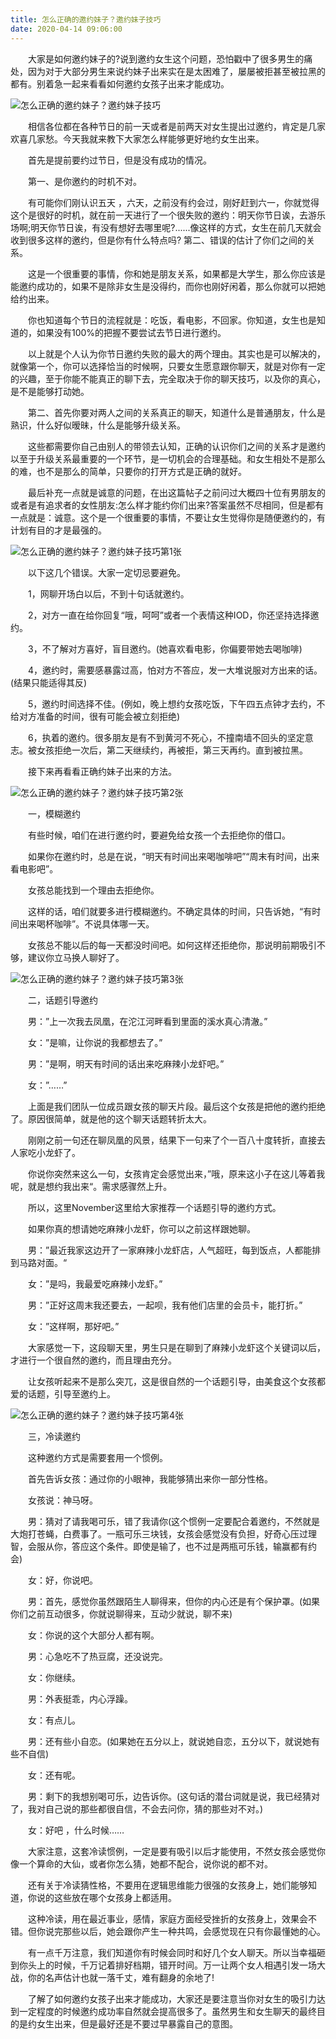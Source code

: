 ```yaml
---
title: 怎么正确的邀约妹子？邀约妹子技巧
date: 2020-04-14 09:06:00
---
```




　　大家是如何邀约妹子的?说到邀约女生这个问题，恐怕戳中了很多男生的痛处，因为对于大部分男生来说约妹子出来实在是太困难了，屡屡被拒甚至被拉黑的都有。别着急一起来看看如何邀约女孩子出来才能成功。

![怎么正确的邀约妹子？邀约妹子技巧](/img/f3aa024e724a065863c9d7e10c2adf39.jpg)

　　相信各位都在各种节日的前一天或者是前两天对女生提出过邀约，肯定是几家欢喜几家愁。今天我就来教下大家怎么样能够更好地约女生出来。

　　首先是提前要约过节日，但是没有成功的情况。

　　第一、是你邀约的时机不对。

　　有可能你们刚认识五天 ，六天，之前没有约会过，刚好赶到六一，你就觉得这个是很好的时机，就在前一天进行了一个很失败的邀约：明天你节日诶，去游乐场啊;明天你节日诶，有没有想好去哪里呢?......像这样的方式，女生在前几天就会收到很多这样的邀约，但是你有什么特点吗? 第二、错误的估计了你们之间的关系。

　　这是一个很重要的事情，你和她是朋友关系，如果都是大学生，那么你应该是能邀约成功的，如果不是除非女生是没得约，而你也刚好闲着，那么你就可以把她给约出来。

　　你也知道每个节日的流程就是：吃饭，看电影，不回家。你知道，女生也是知道的，如果没有100%的把握不要尝试去节日进行邀约。

　　以上就是个人认为你节日邀约失败的最大的两个理由。其实也是可以解决的，就像第一个，你可以选择恰当的时候啊，只要女生愿意跟你聊天，就是对你有一定的兴趣，至于你能不能真正的聊下去，完全取决于你的聊天技巧，以及你的真心，是不是能够打动她。

　　第二、首先你要对两人之间的关系真正的聊天，知道什么是普通朋友，什么是熟识，什么好似暧昧，什么是能够升级关系。

　　这些都需要你自己由别人的带领去认知，正确的认识你们之间的关系才是邀约以至于升级关系最重要的一个环节，是一切机会的合理基础。和女生相处不是那么的难，也不是那么的简单，只要你的打开方式是正确的就好。

　　最后补充一点就是诚意的问题，在出这篇帖子之前问过大概四十位有男朋友的或者是有追求者的女性朋友:怎么样才能约你们出来?答案虽然不尽相同，但是都有一点就是：诚意。这个是一个很重要的事情，不要让女生觉得你是随便邀约的，有计划有目的才是最强的。

![怎么正确的邀约妹子？邀约妹子技巧第1张](/img/4c4db6f368909a7333f773747593b3ce.jpg)

　　以下这几个错误。大家一定切忌要避免。

　　1，网聊开场白以后，不到十句话就邀约。

　　2，对方一直在给你回复“哦，呵呵”或者一个表情这种IOD，你还坚持选择邀约。

　　3，不了解对方喜好，盲目邀约。(她喜欢看电影，你偏要带她去喝咖啡)

　　4，邀约时，需要感暴露过高，怕对方不答应，发一大堆说服对方出来的话。(结果只能适得其反)

　　5，邀约时间选择不佳。(例如，晚上想约女孩吃饭，下午四五点钟才去约，不给对方准备的时间，很有可能会被立刻拒绝)

　　6，执着的邀约。很多朋友是有不到黄河不死心，不撞南墙不回头的坚定意志。被女孩拒绝一次后，第二天继续约，再被拒，第三天再约。直到被拉黑。

　　接下来再看看正确约妹子出来的方法。

![怎么正确的邀约妹子？邀约妹子技巧第2张](/img/875a55521173f83584a1d022568da8f4.jpg)

　　一，模糊邀约

　　有些时候，咱们在进行邀约时，要避免给女孩一个去拒绝你的借口。

　　如果你在邀约时，总是在说，“明天有时间出来喝咖啡吧”“周末有时间，出来看电影吧”。

　　女孩总能找到一个理由去拒绝你。

　　这样的话，咱们就要多进行模糊邀约。不确定具体的时间，只告诉她，“有时间出来喝杯咖啡”。不说具体哪一天。

　　女孩总不能以后的每一天都没时间吧。如何这样还拒绝你，那说明前期吸引不够，建议你立马换人聊好了。

![怎么正确的邀约妹子？邀约妹子技巧第3张](/img/d3d145887e743324a45e5d6cc0a0f723.jpg)

　　二，话题引导邀约

　　男：”上一次我去凤凰，在沱江河畔看到里面的溪水真心清澈。”

　　女：”是嘛，让你说的我都想去了。”

　　男：”是啊，明天有时间的话出来吃麻辣小龙虾吧。”

　　女：”……”

　　上面是我们团队一位成员跟女孩的聊天片段。最后这个女孩是把他的邀约拒绝了。原因很简单，就是他的这个聊天话题转折太大。

　　刚刚之前一句还在聊凤凰的风景，结果下一句来了个一百八十度转折，直接去人家吃小龙虾了。

　　你说你突然来这么一句，女孩肯定会感觉出来，”哦，原来这小子在这儿等着我呢，就是想约我出来“。需求感骤然上升。

　　所以，这里November这里给大家推荐一个话题引导的邀约方式。

　　如果你真的想请她吃麻辣小龙虾，你可以之前这样跟她聊。

　　男：”最近我家这边开了一家麻辣小龙虾店，人气超旺，每到饭点，人都能排到马路对面。“

　　女：”是吗，我最爱吃麻辣小龙虾。”

　　男：”正好这周末我还要去，一起呗，我有他们店里的会员卡，能打折。”

　　女：”这样啊，那好吧。”

　　大家感觉一下，这段聊天里，男生只是在聊到了麻辣小龙虾这个关键词以后，才进行一个很自然的邀约，而且理由充分。

　　让女孩听起来不是那么突兀，这是很自然的一个话题引导，由美食这个女孩都爱的话题，引导至邀约上。

![怎么正确的邀约妹子？邀约妹子技巧第4张](/img/0159342b9e295edbcd2bd7c1c694d291.jpg)

　　三，冷读邀约

　　这种邀约方式是需要套用一个惯例。

　　首先告诉女孩：通过你的小眼神，我能够猜出来你一部分性格。

　　女孩说：神马呀。

　　男：猜对了请我喝可乐，错了我请你(这个惯例一定要配合着邀约，不然就是大炮打苍蝇，白费事了。一瓶可乐三块钱，女孩会感觉没有负担，好奇心压过理智，会服从你，答应这个条件。即使是输了，也不过是两瓶可乐钱，输赢都有约会)

　　女：好，你说吧。

　　男：首先，感觉你虽然跟陌生人聊得来，但你的内心还是有个保护罩。(如果你们之前互动很多，你就说聊得来，互动少就说，聊不来)

　　女：你说的这个大部分人都有啊。

　　男：心急吃不了热豆腐，还没说完。

　　女：你继续。

　　男：外表挺乖，内心浮躁。

　　女：有点儿。

　　男：还有些小自恋。(如果她在五分以上，就说她自恋，五分以下，就说她有些不自信)

　　女：还有呢。

　　男：剩下的我想别喝可乐，边告诉你。(这句话的潜台词就是说，我已经猜对了，我对自己说的那些都很自信，不会去问你，猜的那些对不对。)

　　女：好吧 ，什么时候……

　　大家注意，这套冷读惯例，一定是要有吸引以后才能使用，不然女孩会感觉你像一个算命的大仙，或者你怎么猜，她都不配合，说你说的都不对。

　　还有关于冷读猜性格，不要用在逻辑思维能力很强的女孩身上，她们能够知道，你说的这些放在哪个女孩身上都适用。

　　这种冷读，用在最近事业，感情，家庭方面经受挫折的女孩身上，效果会不错。但你说完那些以后，她会跟你产生一种共鸣，会感觉现在只有你最懂她的心。

　　有一点千万注意，我们知道你有时候会同时和好几个女人聊天。所以当幸福砸到你头上的时候，千万记着排好档期，错开时间。万一让两个女人相遇引发一场大战，你的名声估计也就一落千丈，难有翻身的余地了!

　　了解了如何邀约女孩子出来才能成功，大家还是要注意当你对女生的吸引力达到一定程度的时候邀约成功率自然就会提高很多了。虽然男生和女生聊天的最终目的是约女生出来，但是最好还是不要过早暴露自己的意图。
